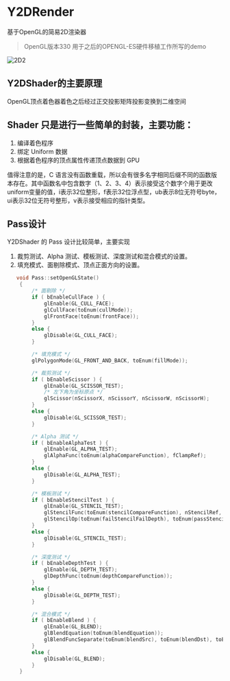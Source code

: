# Y2DRender
基于OpenGL的简易2D渲染器

>OpenGL版本330
>用于之后的OPENGL-ES硬件移植工作所写的demo

![2D2](https://user-images.githubusercontent.com/41230077/163804480-aa7456e5-7612-4a23-958f-7a0ef61b2814.gif)

## Y2DShader的主要原理

OpenGL顶点着色器着色之后经过正交投影矩阵投影变换到二维空间

## Shader 只是进行一些简单的封装，主要功能：
1. 编译着色程序
2. 绑定 Uniform 数据
3. 根据着色程序的顶点属性传递顶点数据到 GPU
    
值得注意的是，C 语言没有函数重载，所以会有很多名字相同后缀不同的函数版本存在。其中函数名中包含数字（1、2、3、4）表示接受这个数字个用于更改uniform变量的值，i表示32位整形，f表示32位浮点型，ub表示8位无符号byte，ui表示32位无符号整形，v表示接受相应的指针类型。

## Pass设计
Y2DShader 的 Pass 设计比较简单，主要实现
1. 裁剪测试、Alpha 测试、模板测试、深度测试和混合模式的设置。
2. 填充模式、面剔除模式、顶点正面方向的设置。

```cpp
   void Pass::setOpenGLState()
    {
        /* 面剔除 */
        if ( bEnableCullFace ) {
            glEnable(GL_CULL_FACE);
            glCullFace(toEnum(cullMode));
            glFrontFace(toEnum(frontFace));
        }
        else {
            glDisable(GL_CULL_FACE);
        }

        /* 填充模式 */
        glPolygonMode(GL_FRONT_AND_BACK, toEnum(fillMode));

        /* 裁剪测试 */
        if ( bEnableScissor ) {
            glEnable(GL_SCISSOR_TEST);
            /* 左下角为坐标原点 */
            glScissor(nScissorX, nScissorY, nScissorW, nScissorH);
        }
        else {
            glDisable(GL_SCISSOR_TEST);
        }

        /* Alpha 测试 */
        if ( bEnableAlphaTest ) {
            glEnable(GL_ALPHA_TEST);
            glAlphaFunc(toEnum(alphaCompareFunction), fClampRef);
        }
        else {
            glDisable(GL_ALPHA_TEST);
        }

        /* 模板测试 */
        if ( bEnableStencilTest ) {
            glEnable(GL_STENCIL_TEST);
            glStencilFunc(toEnum(stencilCompareFunction), nStencilRef, nStencilMask);
            glStencilOp(toEnum(failStencilFailDepth), toEnum(passStencilFailDepth), toEnum(passStencilPassDepth));
        }
        else {
            glDisable(GL_STENCIL_TEST);
        }

        /* 深度测试 */
        if ( bEnableDepthTest ) {
            glEnable(GL_DEPTH_TEST);
            glDepthFunc(toEnum(depthCompareFunction));
        }
        else {
            glDisable(GL_DEPTH_TEST);
        }

        /* 混合模式 */
        if ( bEnableBlend ) {
            glEnable(GL_BLEND);
            glBlendEquation(toEnum(blendEquation));
            glBlendFuncSeparate(toEnum(blendSrc), toEnum(blendDst), toEnum(blendSrcAlpha), toEnum(blendDstAlpha));
        }
        else {
            glDisable(GL_BLEND);
        }
    }
```
